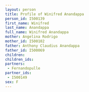 ```yaml
---
layout: person
title: Profile of Winifred Anandappa
person_id: I500139
first_name: Winifred
last_name: Anandappa
full_name: Winifred Anandappa
mother: Angelina Rodrigo
mother_id: I500102
father: Anthony Claudius Anandappa
father_id: I500069
children:
children_ids:
partners:
 - Fernandopulle
partner_ids:
 - I500149
sex: F
---
```


